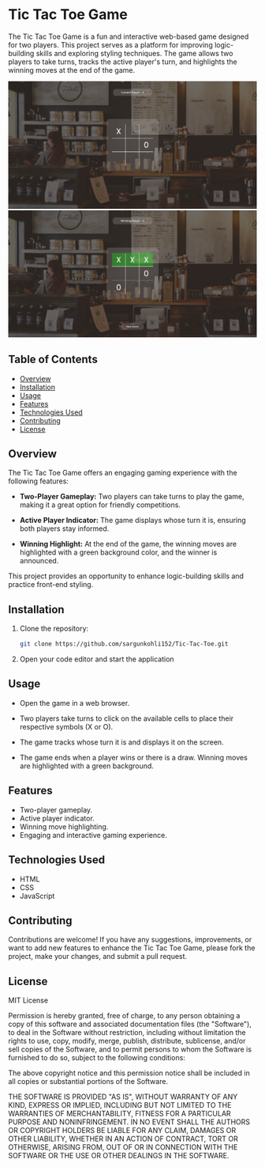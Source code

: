 # Tic Tac Toe Game

The Tic Tac Toe Game is a fun and interactive web-based game designed for two players. This project serves as a platform for improving logic-building skills and exploring styling techniques. The game allows two players to take turns, tracks the active player's turn, and highlights the winning moves at the end of the game.

![ss1](assets/tt1.png)
![ss2](assets/tt2.png)

## Table of Contents

- [Overview](#overview)
- [Installation](#installation)
- [Usage](#usage)
- [Features](#features)
- [Technologies Used](#technologies-used)
- [Contributing](#contributing)
- [License](#license)

## Overview

The Tic Tac Toe Game offers an engaging gaming experience with the following features:

- **Two-Player Gameplay:** Two players can take turns to play the game, making it a great option for friendly competitions.

- **Active Player Indicator:** The game displays whose turn it is, ensuring both players stay informed.

- **Winning Highlight:** At the end of the game, the winning moves are highlighted with a green background color, and the winner is announced.

This project provides an opportunity to enhance logic-building skills and practice front-end styling.

## Installation

1. Clone the repository:

   ```bash
   git clone https://github.com/sargunkohli152/Tic-Tac-Toe.git

2. Open your code editor and start the application

## Usage
 - Open the game in a web browser.

 - Two players take turns to click on the available cells to place their respective symbols (X or O).

 - The game tracks whose turn it is and displays it on the screen.

 - The game ends when a player wins or there is a draw. Winning moves are highlighted with a green background.

## Features
 - Two-player gameplay.
 - Active player indicator.
 - Winning move highlighting.
 - Engaging and interactive gaming experience.


## Technologies Used
 - HTML 
 - CSS
 - JavaScript


## Contributing
Contributions are welcome! If you have any suggestions, improvements, or want to add new features to enhance the Tic Tac Toe Game, please fork the project, make your changes, and submit a pull request.

## License
MIT License

Permission is hereby granted, free of charge, to any person obtaining a copy of this software and associated documentation files (the "Software"), to deal in the Software without restriction, including without limitation the rights to use, copy, modify, merge, publish, distribute, sublicense, and/or sell copies of the Software, and to permit persons to whom the Software is furnished to do so, subject to the following conditions:

The above copyright notice and this permission notice shall be included in all copies or substantial portions of the Software.

THE SOFTWARE IS PROVIDED "AS IS", WITHOUT WARRANTY OF ANY KIND, EXPRESS OR IMPLIED, INCLUDING BUT NOT LIMITED TO THE WARRANTIES OF MERCHANTABILITY, FITNESS FOR A PARTICULAR PURPOSE AND NONINFRINGEMENT. IN NO EVENT SHALL THE AUTHORS OR COPYRIGHT HOLDERS BE LIABLE FOR ANY CLAIM, DAMAGES OR OTHER LIABILITY, WHETHER IN AN ACTION OF CONTRACT, TORT OR OTHERWISE, ARISING FROM, OUT OF OR IN CONNECTION WITH THE SOFTWARE OR THE USE OR OTHER DEALINGS IN THE SOFTWARE.
